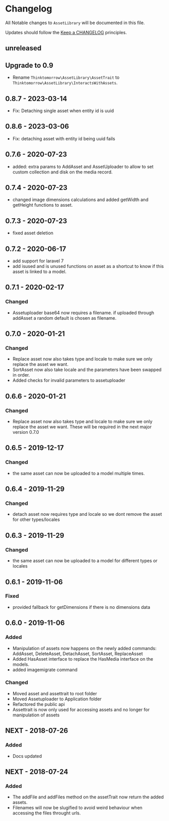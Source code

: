 # Changelog

All Notable changes to `AssetLibrary` will be documented in this file.

Updates should follow the [Keep a CHANGELOG](http://keepachangelog.com/) principles.

## unreleased

## Upgrade to 0.9
- Rename `Thinktomorrow\AssetLibrary\AssetTrait` to `Thinktomorrow\AssetLibrary\InteractsWithAssets`.


## 0.8.7 - 2023-03-14
- Fix: Detaching single asset when entity id is uuid

## 0.8.6 - 2023-03-06
- Fix: detaching asset with entity id being uuid fails

## 0.7.6 - 2020-07-23
- added: extra params to AddAsset and AssetUploader to allow to set custom collection and disk on the media record.

## 0.7.4 - 2020-07-23
- changed image dimensions calculations and added getWidth and getHeight functions to asset.

## 0.7.3 - 2020-07-23
- fixed asset deletion

## 0.7.2 - 2020-06-17

- add support for laravel 7
- add isused and is unused functions on asset as a shortcut to know if this asset is linked to a model.

## 0.7.1 - 2020-02-17

### Changed

- Assetuploader base64 now requires a filename. if uploaded through addAsset a random default is chosen as filename.

## 0.7.0 - 2020-01-21

### Changed

- Replace asset now also takes type and locale to make sure we only replace the asset we want.
- SortAsset now also take locale and the parameters have been swapped in order.
- Added checks for invalid parameters to assetuploader

## 0.6.6 - 2020-01-21

### Changed

- Replace asset now also takes type and locale to make sure we only replace the asset we want. These will be required in the next major version 0.7.0

## 0.6.5 - 2019-12-17

### Changed

- the same asset can now be uploaded to a model multiple times.

## 0.6.4 - 2019-11-29

### Changed

- detach asset now requires type and locale so we dont remove the asset for other types/locales

## 0.6.3 - 2019-11-29

### Changed

- the same asset can now be uploaded to a model for different types or locales

## 0.6.1 - 2019-11-06

### Fixed
- provided fallback for getDimensions if there is no dimensions data

## 0.6.0 - 2019-11-06

### Added
- Manipulation of assets now happens on the newly added commands: AddAsset, DeleteAsset, DetachAsset, SortAsset, ReplaceAsset
- Added HasAsset interface to replace the HasMedia interface on the models.
- added imagemigrate command

### Changed
- Moved asset and assettrait to root folder
- Moved Assetuploader to Application folder
- Refactored the public api
- Assettrait is now only used for accessing assets and no longer for manipulation of assets

## NEXT - 2018-07-26

### Added
- Docs updated

## NEXT - 2018-07-24

### Added
- The addFile and addFiles method on the assetTrait now return the added assets.
- Filenames will now be slugified to avoid weird behaviour when accessing the files throught urls.
